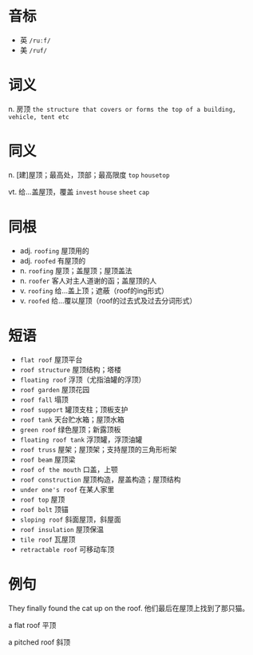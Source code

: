 # 音标

- 英 `/ruːf/`
- 美 `/ruf/`

# 词义

n. 房顶
`the structure that covers or forms the top of a building, vehicle, tent etc`

# 同义

n. [建]屋顶；最高处，顶部；最高限度
`top` `housetop`

vt. 给…盖屋顶，覆盖
`invest` `house` `sheet` `cap`

# 同根

- adj. `roofing` 屋顶用的
- adj. `roofed` 有屋顶的
- n. `roofing` 屋顶；盖屋顶；屋顶盖法
- n. `roofer` 客人对主人道谢的函；盖屋顶的人
- v. `roofing` 给…盖上顶；遮蔽（roof的ing形式）
- v. `roofed` 给…覆以屋顶（roof的过去式及过去分词形式）

# 短语

- `flat roof` 屋顶平台
- `roof structure` 屋顶结构；塔楼
- `floating roof` 浮顶（尤指油罐的浮顶）
- `roof garden` 屋顶花园
- `roof fall` 塌顶
- `roof support` 罐顶支柱；顶板支护
- `roof tank` 天台贮水箱；屋顶水箱
- `green roof` 绿色屋顶；新露顶板
- `floating roof tank` 浮顶罐，浮顶油罐
- `roof truss` 屋架；屋顶架；支持屋顶的三角形桁架
- `roof beam` 屋顶梁
- `roof of the mouth` 口盖，上颚
- `roof construction` 屋顶构造，屋盖构造；屋顶结构
- `under one's roof` 在某人家里
- `roof top` 屋顶
- `roof bolt` 顶锚
- `sloping roof` 斜面屋顶，斜屋面
- `roof insulation` 屋顶保温
- `tile roof` 瓦屋顶
- `retractable roof` 可移动车顶

# 例句

They finally found the cat up on the roof.
他们最后在屋顶上找到了那只猫。

a flat roof
平顶

a pitched roof
斜顶


